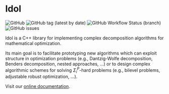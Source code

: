 # Idol

![GitHub](https://img.shields.io/github/license/hlefebvr/idol)
![GitHub tag (latest by date)](https://img.shields.io/github/v/tag/hlefebvr/idol?label=version)
![GitHub Workflow Status (branch)](https://img.shields.io/github/actions/workflow/status/hlefebvr/idol/cmake.yml?branch=main)
![GitHub issues](https://img.shields.io/github/issues-raw/hlefebvr/idol)

Idol is a C++ library for implementing complex decomposition algorithms for
mathematical optimization.

Its main goal is to facilitate prototyping new algorithms which
can exploit structure in optimization problems (e.g., Dantzig-Wolfe decomposition, Benders decomposition,
nested approaches, ...) or to design complex algorithmic schemes for solving $\Sigma_i^P$-hard problems
(e.g., bilevel problems, adjustable robust optimization, ...).

Visit our [online documentation](https://hlefebvr.github.io/idol/).


